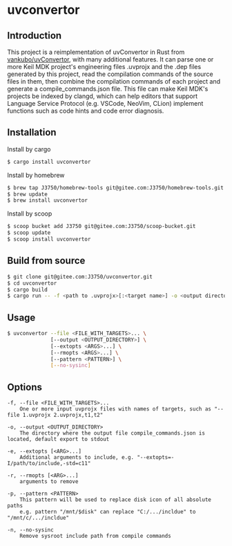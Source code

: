 # uvconvertor

## Introduction

This project is a reimplementation of uvConvertor in Rust from [vankubo/uvConvertor](https://github.com/vankubo/uvConvertor.git), with many additional features. It can parse one or more Keil MDK project's engineering files .uvprojx and the .dep files generated by this project, read the compilation commands of the source files in them, then combine the compilation commands of each project and generate a compile_commands.json file. This file can make Keil MDK's projects be indexed by clangd, which can help editors that support Language Service Protocol (e.g. VSCode, NeoVim, CLion) implement functions such as code hints and code error diagnosis.

## Installation

Install by cargo
```bash
$ cargo install uvconvertor
```

Install by homebrew
```bash
$ brew tap J3750/homebrew-tools git@gitee.com:J3750/homebrew-tools.git
$ brew update
$ brew install uvconvertor
```

Install by scoop
```bash
$ scoop bucket add J3750 git@gitee.com:J3750/scoop-bucket.git
$ scoop update
$ scoop install uvconvertor
```

## Build from source

```bash
$ git clone git@gitee.com:J3750/uvconvertor.git
$ cd uvconvertor
$ cargo build
$ cargo run -- -f <path to .uvprojx>[:<target name>] -o <output directory of compile_commands.json>
```

## Usage

```bash
$ uvconvertor --file <FILE_WITH_TARGETS>... \
              [--output <OUTPUT_DIRECTORY>] \
              [--extopts <ARGS>...] \
              [--rmopts <ARGS>...] \
              [--pattern <PATTERN>] \
              [--no-sysinc]
```

## Options

```
-f, --file <FILE_WITH_TARGETS>...
    One or more input uvprojx files with names of targets, such as "--file 1.uvprojx 2.uvprojx,t1,t2"

-o, --output <OUTPUT_DIRECTORY>
    The directory where the output file compile_commands.json is located, default export to stdout

-e, --extopts [<ARG>...]
    Additional arguments to include, e.g. "--extopts=-I/path/to/include,-std=c11"

-r, --rmopts [<ARG>...]
    arguments to remove

-p, --pattern <PATTERN>
    This pattern will be used to replace disk icon of all absolute paths
    e.g. pattern "/mnt/$disk" can replace "C:/.../incldue" to "/mnt/c/.../incldue"

-n, --no-sysinc
    Remove sysroot include path from compile commands
```
